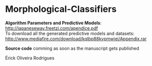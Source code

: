 # Morphological-Classifiers

<b>Algorithm Parameters and Predictive Models</b>: <br>
http://japaneseway.freetzi.com/apendice.pdf
<br>
To download all the generated predictive models and datasets:
<br>
http://www.mediafire.com/download/kqlbp88kvpmwiei/Appendix.rar


<b>Source code</b> comming as soon as the manuscript gets published

Érick Oliveira Rodrigues
